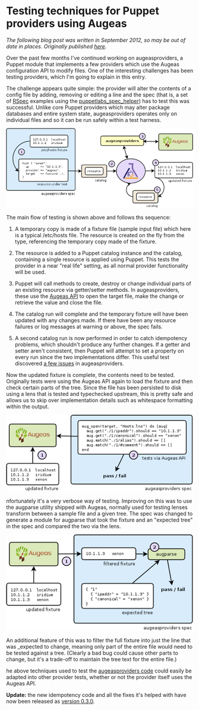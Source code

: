 # Testing techniques for Puppet providers using Augeas

_The following blog post was written in September 2012, so may be out of date in
places.  Originally published
[here](http://m0dlx.com/blog/Testing_techniques_for_Puppet_providers_using_Augeas.html)._

Over the past few months I've continued working on augeasproviders,
a Puppet module that implements a few providers which use the Augeas
configuration API to modify files.  One of the interesting challenges has been
testing providers, which I'm going to explain in this entry.

The challenge appears quite simple: the provider will alter the contents of a
config file by adding, removing or editing a line and the spec (that is, a set
of [RSpec](http://rspec.info) examples using the
[puppetlabs_spec_helper](https://github.com/puppetlabs/puppetlabs_spec_helper))
has to test this was successful.  Unlike core Puppet providers which may alter
package databases and entire system state, augeasproviders operates only on
individual files and so it can be run safely within a test harness.

![Test workflow from harness to updated fixture, explained below](images/augeasproviders-spec-part1.png)

The main flow of testing is shown above and follows ths sequence:

  1. A temporary copy is made of a fixture file (sample input file) which here is
     a typical /etc/hosts file.
     The resource is created on the fly from the type, referencing the temporary copy
     made of the fixture.

  2. The resource is added to a Puppet catalog instance and the catalog,
     containing a single resource is applied using Puppet.  This tests the provider
     in a near "real life" setting, as all normal provider functionality will be
     used.

  3. Puppet will call methods to create, destroy or change individual parts of
     an existing resource via getter/setter methods.  In augeasproviders, these use
     the [Augeas API](http://augeas.net/docs/api.html) to open the target
     file, make the change or retrieve the value and close the file.

  4. The catalog run will complete and the temporary fixture will have been
     updated with any changes made.  If there have been any resource failures or log
     messages at warning or above, the spec fails.

  5. A second catalog run is now performed in order to catch idempotency
     problems, which shouldn't produce any further changes.
     If a getter and setter aren't consistent, then Puppet will attempt
     to set a property on every run since the two implementations differ.
     This useful test discovered
     [a few issues](https://github.com/domcleal/augeasproviders/commit/897b35d)
     in augeasproviders.

Now the updated fixture is complete, the contents need to be tested.
Originally tests were using the Augeas API again to load the fixture and then
check certain parts of the tree.  Since the file has been persisted to disk
using a lens that is tested and typechecked upstream, this is pretty safe
and allows us to skip
over implementation details such as whitespace formatting within the output.

![Fixture being tested with explicit Augeas API calls and rspec tests](images/augeasproviders-spec-specshould.png)

nfortunately it's a very verbose way of testing.  Improving on this was to
use the augparse utility shipped with Augeas, normally used for testing lenses
transform between a sample file and a given tree.  The spec was changed to
generate a module for augparse that took the fixture and an "expected
tree" in the spec and compared the two via the lens.

![Fixture being tested against expected tree with augparse](images/augeasproviders-spec-augparse.png)

An additional feature of this was to filter the full fixture into just the
line that was _expected to change, meaning only part of the entire file
would need to be tested against a tree.  (Clearly a bad bug could cause
other parts to change, but it's a trade-off to maintain the tree text for the
entire file.)

he above techniques used to test the [augeasproviders
code](https://github.com/domcleal/augeasproviders)
could easily be adapted into other provider tests, whether or not the provider
itself uses the Augeas API.

__Update:__ the new idempotency code and all the fixes it's helped with
have now been released as [version
0.3.0](http://forge.puppetlabs.com/domcleal/augeasproviders).
